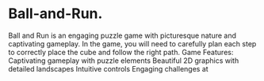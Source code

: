 # Ball-and-Run.
Ball and Run is an engaging puzzle game with picturesque nature and captivating gameplay. In the game, you will need to carefully plan each step to correctly place the cube and follow the right path.  Game Features:  Captivating gameplay with puzzle elements Beautiful 2D graphics with detailed landscapes Intuitive controls Engaging challenges at
